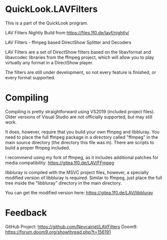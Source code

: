 # QuickLook.LAVFilters

This is a part of the QuickLook program.

LAV Filters Nightly Build from https://files.1f0.de/lavf/nightly/

LAV Filters - ffmpeg based DirectShow Splitter and Decoders

LAV Filters are a set of DirectShow filters based on the libavformat and libavcodec libraries
from the ffmpeg project, which will allow you to play virtually any format in a DirectShow player.

The filters are still under development, so not every feature is finished, or every format supported.

Compiling
=============================
Compiling is pretty straightforward using VS2019 (included project files).
Older versions of Visual Studio are not officially supported, but may still work.

It does, however, require that you build your own ffmpeg and libbluray.
You need to place the full ffmpeg package in a directory called "ffmpeg" in the
main source directory (the directory this file was in). There are scripts to
build a proper ffmpeg included.

I recommend using my fork of ffmpeg, as it includes additional patches for
media compatibility:
https://gitea.1f0.de/LAV/FFmpeg

libbluray is compiled with the MSVC project files, however, a specially modified
version of libbluray is required. Similar to ffmpeg, just place the full tree
inside the "libbluray" directory in the main directory.

You can get the modified version here:
https://gitea.1f0.de/LAV/libbluray

Feedback
=============================
GitHub Project: https://github.com/Nevcairiel/LAVFilters
Doom9: https://forum.doom9.org/showthread.php?t=156191
